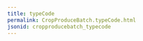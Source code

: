 ```yaml
---
title: typeCode
permalink: CropProduceBatch.typeCode.html
jsonid: cropproducebatch_typecode
---
```

